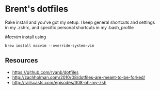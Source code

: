 # Brent's dotfiles

Rake install and you've got my setup. I keep general shortcuts and settings in my 
.zshrc, and specific personal shortcuts in my .bash_profile

*Macvim* install using

```terminal
brew install macvim --override-system-vim
```


## Resources

* https://github.com/ryanb/dotfiles
* http://zachholman.com/2010/08/dotfiles-are-meant-to-be-forked/
* http://railscasts.com/episodes/308-oh-my-zsh
